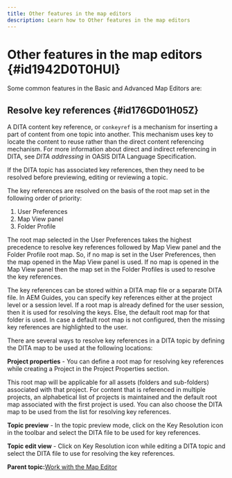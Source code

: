 ```yaml
---
title: Other features in the map editors
description: Learn how to Other features in the map editors
---
```


# Other features in the map editors {#id1942D0T0HUI}

Some common features in the Basic and Advanced Map Editors are:

## Resolve key references {#id176GD01H05Z}

A DITA content key reference, or `conkeyref` is a mechanism for inserting a part of content from one topic into another. This mechanism uses key to locate the content to reuse rather than the direct content referencing mechanism. For more information about direct and indirect referencing in DITA, see *DITA addressing* in OASIS DITA Language Specification.

If the DITA topic has associated key references, then they need to be resolved before previewing, editing or reviewing a topic.

The key references are resolved on the basis of the root map set in the following order of priority:

1.  User Preferences
1.  Map View panel
1.  Folder Profile

The root map selected in the User Preferences takes the highest precedence to resolve key references followed by Map View panel and the Folder Profile root map. So, if no map is set in the User Preferences, then the map opened in the Map View panel is used. If no map is opened in the Map View panel then the map set in the Folder Profiles is used to resolve the key references.

The key references can be stored within a DITA map file or a separate DITA file. In AEM Guides, you can specify key references either at the project level or a session level. If a root map is already defined for the user session, then it is used for resolving the keys. Else, the default root map for that folder is used. In case a default root map is not configured, then the missing key references are highlighted to the user.

There are several ways to resolve key references in a DITA topic by defining the DITA map to be used at the following locations:

**Project properties** - You can define a root map for resolving key references while creating a Project in the Project Properties section.

This root map will be applicable for all assets \(folders and sub-folders\) associated with that project. For content that is referenced in multiple projects, an alphabetical list of projects is maintained and the default root map associated with the first project is used. You can also choose the DITA map to be used from the list for resolving key references.

**Topic preview** - In the topic preview mode, click on the Key Resolution icon in the toolbar and select the DITA file to be used for key references.

**Topic edit view** - Click on Key Resolution icon while editing a DITA topic and select the DITA file to use for resolving the key references.

**Parent topic:**[Work with the Map Editor](map-editor.md)

